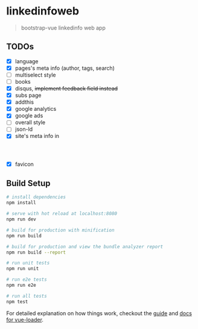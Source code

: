# linkedinfoweb

> bootstrap-vue linkedinfo web app

## TODOs
- [x] language
- [x] pages's meta info (author, tags, search)
- [ ] multiselect style
- [ ] books
- [x] disqus, ~~implement feedback field instead~~
- [x] subs page
- [x] addthis
- [x] google analytics
- [x] google ads
- [ ] overall style
- [ ] json-ld
- [x] site's meta info in <header>
- [x] favicon

## Build Setup

``` bash
# install dependencies
npm install

# serve with hot reload at localhost:8080
npm run dev

# build for production with minification
npm run build

# build for production and view the bundle analyzer report
npm run build --report

# run unit tests
npm run unit

# run e2e tests
npm run e2e

# run all tests
npm test
```

For detailed explanation on how things work, checkout the [guide](http://vuejs-templates.github.io/webpack/) and [docs for vue-loader](http://vuejs.github.io/vue-loader).
